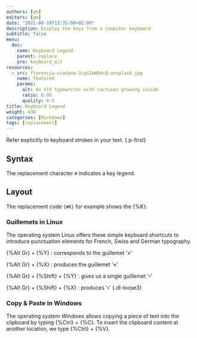 ```yaml
---
authors: [gm]
editors: [gm]
date: "2021-08-19T13:35:00+02:00"
description: Display the keys from a computer keyboard
subtitle: false
menu:
  doc:
    name: Keyboard Legend
    parent: replace
    pre: keyboard_alt
resources:
  - src: florencia-viadana-1iyGImW84cQ-unsplash.jpg
    name: featured
    params:
      alt: An old typewriter with cactuses growing inside
      ratio: 0.95
      quality: 0.5
title: Keyboard Legend
weight: 430
categories: [Markdown]
tags: [replacement]
---
```


Refer explicitly to keyboard strokes in your text.
{.p-first} <!--more-->

## Syntax

The replacement character `#` indicates a key legend. 

## Layout

The replacement code `{‍#K}` for example shows the {%K}.  

### Guillemets in Linux

The operating system Linux offers these simple keyboard shortcuts to introduce punctuation elements for French, Swiss and German typography.

{%Alt Gr} + {%Y}
: corresponds to the guillemet '»'

{%Alt Gr} + {%X}
: produces the guillemet '«'

{%Alt Gr} + {%Shift} + {%Y}
: gives us a single guillemet '›'

{%Alt Gr} + {%Shift} + {%X}
: produces '‹'
{.dl-loose3}

### Copy & Paste in Windows

The operating system _Windows_ allows copying a piece of text into the clipboard by typing {%Ctrl} + {%C}. To insert the clipboard content at another location, we type {%Ctrl} + {%V}.

